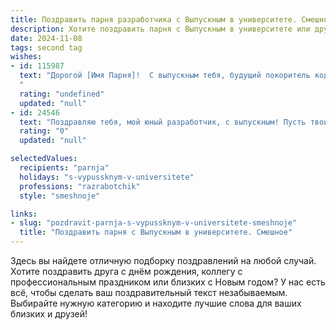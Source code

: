 ```yaml
---
title: Поздравить парня разработчика с Выпускным в университете. Смешное
description: Хотите поздравить парня с Выпускным в университете или другим праздником? Наш ИИ создаст незабываемое поздравление, а вы обязательно выделитесь среди других.  
date: 2024-11-08
tags: second tag
wishes:
- id: 115987
  text: "Дорогой [Имя Парня]!  С выпускным тебя, будущий покоритель кода и спаситель багов!  Пусть твоя зарплата будет настолько высокой, что тебе не придется больше писать код за еду (ну, разве что за очень вкусную еду!).  Желаю тебе дебаггера полегче, клиентов поумнее и отпусков подольше!  С праздником!
  "
  rating: "undefined"
  updated: "null"
- id: 24546
  text: "Поздравляю тебя, мой юный разработчик, с выпускным! Пусть твои алгоритмы будут быстрее, чем твои друзья на танцполе, а твои коды чище, чем твоя выпускная форма! Беги к успеху, как к последнему коммиту перед дедлайном, и помни: в мире IT ты - настоящий MVP! Удачи и веселья на этой яркой странице твоей жизни!"
  rating: "0"
  updated: "null"

selectedValues:
  recipients: "parnja"
  holidays: "s-vypussknym-v-universitete"
  professions: "razrabotchik"
  style: "smeshnoje"

links:
- slug: "pozdravit-parnja-s-vypussknym-v-universitete-smeshnoje"
  title: "Поздравить парня с Выпускным в университете. Смешное"
---
```


Здесь вы найдете отличную подборку поздравлений на любой случай. 
Хотите поздравить друга с днём рождения, коллегу с профессиональным праздником или близких с Новым годом? У нас есть всё, чтобы сделать ваш поздравительный текст незабываемым. Выбирайте нужную категорию и находите лучшие слова для ваших близких и друзей!
